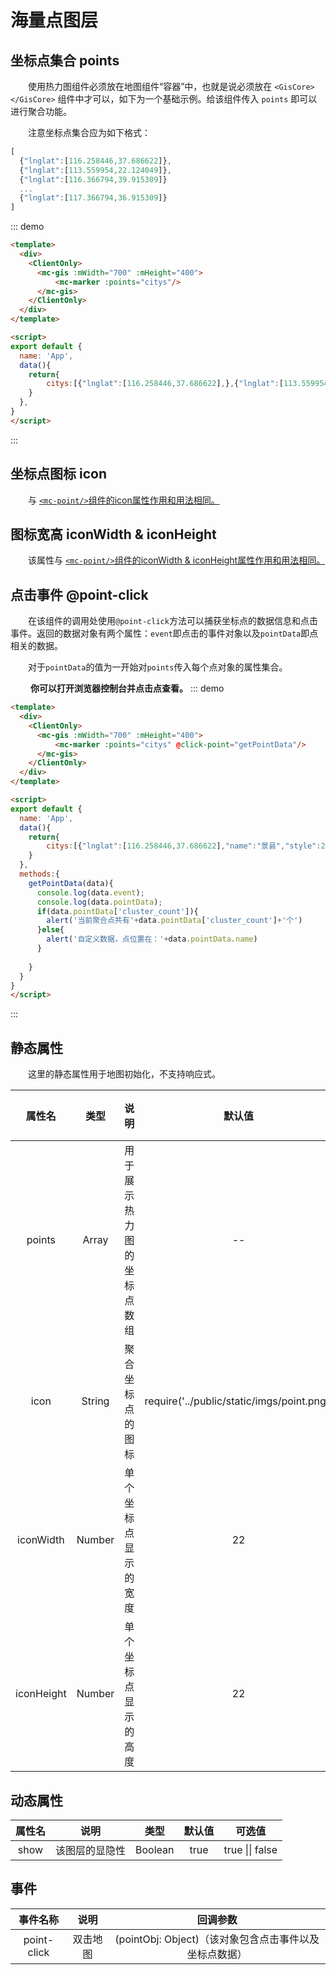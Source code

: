 # 海量点图层

## 坐标点集合 points

&#12288;&#12288;使用热力图组件必须放在地图组件“容器”中，也就是说必须放在 `<GisCore></GisCore>` 组件中才可以，如下为一个基础示例。给该组件传入 `points` 即可以进行聚合功能。

&#12288;&#12288;注意坐标点集合应为如下格式：

```javascript
[
  {"lnglat":[116.258446,37.686622]},
  {"lnglat":[113.559954,22.124049]},
  {"lnglat":[116.366794,39.915309]}
  ... 
  {"lnglat":[117.366794,36.915309]}
]
```
::: demo
```html
<template>
  <div>
    <ClientOnly>
      <mc-gis :mWidth="700" :mHeight="400">
          <mc-marker :points="citys"/>
      </mc-gis>
    </ClientOnly>
  </div>
</template>

<script>
export default {
  name: 'App',
  data(){
    return{
        citys:[{"lnglat":[116.258446,37.686622],},{"lnglat":[113.559954,22.124049],},{"lnglat":[117.366794,40.915309],},{"lnglat":[115.486409,38.921489],},{"lnglat":[114.286968,36.863642],},{"lnglat":[116.195445,39.914601],},{"lnglat":[114.310316,39.956074],},{"lnglat":[116.105381,39.937183],},{"lnglat":[113.139157,35.735535],},{"lnglat":[114.658603,39.902486],},{"lnglat":[112.653525,40.128936],},{"lnglat":[111.235906,34.218085],},{"lnglat":[107.338033,39.728908],},{"lnglat":[103.637122,34.324272],},{"lnglat":[117.112335,40.144783],},{"lnglat":[109.843352,31.377362],},{"lnglat":[115.985006,40.465325],},{"lnglat":[104.56925,22.136546],},{"lnglat":[105.195907,32.118327],},{"lnglat":[101.226568,39.122125],},{"lnglat":[106.217536,33.101897],},{"lnglat":[117.164143,39.120474],},{"lnglat":[117.201569,39.156632],},{"lnglat":[117.163301,39.175066],},{"lnglat":[117.313967,39.087764],},{"lnglat":[117.012247,39.139446],},{"lnglat":[117.382549,38.989577],},{"lnglat":[117.13482,39.225555],},{"lnglat":[117.057959,39.376925],},{"lnglat":[117.308094,39.716965],},{"lnglat":[117.654173,39.032846],},{"lnglat":[117.82828,39.328886],},{"lnglat":[116.925304,38.935671],},{"lnglat":[117.407449,40.045342],},{"lnglat":[113.558783,22.154124],},{"lnglat":[114.548151,38.047501],},{"lnglat":[114.462931,38.028383],},{"lnglat":[114.465974,38.067142],},{"lnglat":[114.058178,38.069748],},{"lnglat":[114.533257,38.027696],},{"lnglat":[114.849647,38.033767],},{"lnglat":[114.321023,38.093994],},{"lnglat":[114.654281,37.886911],},{"lnglat":[114.144488,38.033614],},{"lnglat":[114.569887,38.147835],},{"lnglat":[114.552734,38.437422],},{"lnglat":[114.37946,38.306546],},{"lnglat":[114.610699,37.605714],},{"lnglat":[115.200207,38.18454],},{"lnglat":[114.387756,37.660199],},{"lnglat":[114.977845,38.176376],},{"lnglat":[114.184144,38.259311],},{"lnglat":[114.52618,37.762514],},{"lnglat":[114.775362,37.754341],},{"lnglat":[115.217451,37.92904],},{"lnglat":[115.044886,38.027478],},{"lnglat":[114.68578,38.344768],},{"lnglat":[113.54167,22.187778],},{"lnglat":[118.210821,39.615162],},{"lnglat":[118.174736,39.628538],},{"lnglat":[118.45429,39.715736],},{"lnglat":[118.264425,39.676171],},{"lnglat":[118.110793,39.56303],},{"lnglat":[118.155779,39.831363],},{"lnglat":[118.446585,39.278277],},{"lnglat":[118.699547,39.744851],},{"lnglat":[118.681552,39.506201],},{"lnglat":[118.905341,39.42813],},{"lnglat":[118.305139,40.146238],},{"lnglat":[117.753665,39.887323],},{"lnglat":[117.965875,40.188616],},{"lnglat":[118.701933,40.012108],},{"lnglat":[113.55374,22.188119],},{"lnglat":[119.596224,39.943458],},{"lnglat":[119.753591,39.998023],},{"lnglat":[119.486286,39.825121],},{"lnglat":[118.954555,40.406023],},{"lnglat":[119.164541,39.709729],},{"lnglat":[119.240651,39.887053],},{"lnglat":[110.881809,39.891639],},{"lnglat":[113.550252,22.193791],},{"lnglat":[114.484989,36.603196],},{"lnglat":[114.494703,36.611082],},{"lnglat":[114.458242,36.615484],},{"lnglat":[104.209936,36.420487],},{"lnglat":[114.610703,36.337604],},{"lnglat":[114.680356,36.443832],},{"lnglat":[115.152586,36.283316],},{"lnglat":[113.673297,36.563143],},{"lnglat":[100.38208,36.367673],},{"lnglat":[107.805154,36.555778],},{"lnglat":[114.496162,36.776413],},{"lnglat":[101.168584,36.81325],},{"lnglat":[101.878517,36.914908],},{"lnglat":[114.950859,36.483603],},{"lnglat":[115.289057,36.539461],},{"lnglat":[114.93411,36.354248],},{"lnglat":[114.957588,36.773398],},{"lnglat":[114.194581,36.696115],},{"lnglat":[113.549052,22.199175],},{"lnglat":[114.507131,37.064125],},{"lnglat":[114.473687,37.068009],},{"lnglat":[114.561132,37.05073],},{"lnglat":[114.506873,37.444009],},{"lnglat":[114.511523,37.287663],},{"lnglat":[114.693382,37.483596],},{"lnglat":[114.776348,37.350925],},{"lnglat":[114.684469,37.129952],},{"lnglat":[114.691377,37.003812],},{"lnglat":[114.921027,37.618956],},{"lnglat":[115.038782,37.21768],},{"lnglat":[115.247537,37.526216],},{"lnglat":[115.142797,37.075548],},{"lnglat":[115.029218,37.069404],},{"lnglat":[115.272749,36.983272],},{"lnglat":[115.668999,37.059991],},{"lnglat":[115.498684,36.8642],},{"lnglat":[115.398102,37.359668],},{"lnglat":[114.504902,36.861903],},{"lnglat":[113.552965,22.207882],},{"lnglat":[115.470659,38.88662],},{"lnglat":[115.500934,38.865005],},{"lnglat":[115.32442,38.95138],},{"lnglat":[115.492221,38.771012],},{"lnglat":[115.711985,39.393148],},{"lnglat":[114.198801,38.847276],},{"lnglat":[115.64941,39.020395],},{"lnglat":[115.796895,39.266195],},{"lnglat":[114.981241,38.748542],},{"lnglat":[115.778878,38.690092],},{"lnglat":[115.866247,39.05282],},{"lnglat":[114.692567,39.35755],},{"lnglat":[115.154009,38.707448],},{"lnglat":[115.931979,38.929912],},{"lnglat":[115.501146,39.35297],},{"lnglat":[114.704055,38.619992],},{"lnglat":[115.583631,38.496429],},{"lnglat":[115.132749,38.845127],},{"lnglat":[115.461798,38.458271],},{"lnglat":[116.107474,38.990819],},{"lnglat":[115.973409,39.485765],},{"lnglat":[114.991389,38.517602],},{"lnglat":[115.33141,38.421367],},{"lnglat":[115.882704,39.327689],},{"lnglat":[113.946059,22.286371],},{"lnglat":[114.885658,40.813875],},{"lnglat":[114.882127,40.824385],},{"lnglat":[115.0632,40.609368],},{"lnglat":[115.281002,40.488645],},{"lnglat":[114.715951,41.151713],},{"lnglat":[114.615809,41.850046],},{"lnglat":[115.684836,41.667419],},{"lnglat":[113.977713,41.080091],},{"lnglat":[114.582695,39.837181],},{"lnglat":[114.167343,40.113419],},{"lnglat":[114.422364,40.671274],},{"lnglat":[114.736131,40.765136],},{"lnglat":[115.520846,40.405405],},{"lnglat":[115.219246,40.378701],},{"lnglat":[115.832708,40.912081],},{"lnglat":[115.281652,40.971302],},{"lnglat":[114.13918,22.363908],},{"lnglat":[117.939152,40.976204],},{"lnglat":[117.797485,40.959756],}]
    }
  },
}
</script>
```
:::

## 坐标点图标 icon

&#12288;&#12288;与 [`<mc-point/>`组件的icon属性作用和用法相同。](/componentDoc/point.html#图标-icon)


## 图标宽高 iconWidth & iconHeight

&#12288;&#12288;该属性与 [`<mc-point/>`组件的iconWidth & iconHeight属性作用和用法相同。](/componentDoc/point.html#图标宽高-iconwidth-iconheight)


## 点击事件 @point-click

&#12288;&#12288;在该组件的调用处使用`@point-click`方法可以捕获坐标点的数据信息和点击事件。返回的数据对象有两个属性：`event`即点击的事件对象以及`pointData`即点相关的数据。

&#12288;&#12288;对于`pointData`的值为一开始对`points`传入每个点对象的属性集合。

&#12288;&#12288; **你可以打开浏览器控制台并点击点查看。**
::: demo
```html
<template>
  <div>
    <ClientOnly>
      <mc-gis :mWidth="700" :mHeight="400">
          <mc-marker :points="citys" @click-point="getPointData"/>
      </mc-gis>
    </ClientOnly>
  </div>
</template>

<script>
export default {
  name: 'App',
  data(){
    return{
        citys:[{"lnglat":[116.258446,37.686622],"name":"景县","style":2},{"lnglat":[113.559954,22.124049],"name":"圣方济各堂区","style":2},{"lnglat":[116.366794,39.915309],"name":"西城区","style":2},{"lnglat":[116.486409,39.921489],"name":"朝阳区","style":2},{"lnglat":[116.286968,39.863642],"name":"丰台区","style":2},{"lnglat":[116.195445,39.914601],"name":"石景山区","style":2},{"lnglat":[116.310316,39.956074],"name":"海淀区","style":2},{"lnglat":[116.105381,39.937183],"name":"门头沟区","style":2},{"lnglat":[116.139157,39.735535],"name":"房山区","style":2},{"lnglat":[116.658603,39.902486],"name":"通州区","style":2},{"lnglat":[116.653525,40.128936],"name":"顺义区","style":2},{"lnglat":[116.235906,40.218085],"name":"昌平区","style":2},{"lnglat":[116.338033,39.728908],"name":"大兴区","style":2},{"lnglat":[116.637122,40.324272],"name":"怀柔区","style":2},{"lnglat":[117.112335,40.144783],"name":"平谷区","style":2},{"lnglat":[116.843352,40.377362],"name":"密云区","style":2},{"lnglat":[115.985006,40.465325],"name":"延庆区","style":2},{"lnglat":[113.56925,22.136546],"name":"路凼填海区","style":2},{"lnglat":[117.195907,39.118327],"name":"和平区","style":2},{"lnglat":[117.226568,39.122125],"name":"河东区","style":2},{"lnglat":[117.217536,39.101897],"name":"河西区","style":2},{"lnglat":[117.164143,39.120474],"name":"南开区","style":2},{"lnglat":[117.201569,39.156632],"name":"河北区","style":2},{"lnglat":[117.163301,39.175066],"name":"红桥区","style":2},{"lnglat":[117.313967,39.087764],"name":"东丽区","style":2},{"lnglat":[117.012247,39.139446],"name":"西青区","style":2},{"lnglat":[117.382549,38.989577],"name":"津南区","style":2},{"lnglat":[117.13482,39.225555],"name":"北辰区","style":2},{"lnglat":[117.057959,39.376925],"name":"武清区","style":2},{"lnglat":[117.308094,39.716965],"name":"宝坻区","style":2},{"lnglat":[117.654173,39.032846],"name":"滨海新区","style":2},{"lnglat":[117.82828,39.328886],"name":"宁河区","style":2},{"lnglat":[116.925304,38.935671],"name":"静海区","style":2},{"lnglat":[117.407449,40.045342],"name":"蓟州区","style":2},{"lnglat":[113.558783,22.154124],"name":"嘉模堂区","style":2},{"lnglat":[114.548151,38.047501],"name":"长安区","style":2},{"lnglat":[114.462931,38.028383],"name":"桥西区","style":2},{"lnglat":[114.465974,38.067142],"name":"新华区","style":2},{"lnglat":[114.058178,38.069748],"name":"井陉矿区","style":2}]
    }
  },
  methods:{
    getPointData(data){
      console.log(data.event);
      console.log(data.pointData);
      if(data.pointData['cluster_count']){
        alert('当前聚合点共有'+data.pointData['cluster_count']+'个')
      }else{
        alert('自定义数据，点位置在：'+data.pointData.name)
      }
      
    }
  }
}
</script>
```
:::


## 静态属性

&#12288;&#12288;这里的静态属性用于地图初始化，不支持响应式。

|    属性名     |   类型   | 说明            |                   默认值                    | 可选值  |
| :--------: | :----: | ------------- | :--------------------------------------: | :--: |
|   points   | Array  | 用于展示热力图的坐标点数组 |                    --                    |  --  |
|    icon    | String | 聚合坐标点的图标      | require('../public/static/imgs/point.png') |  --  |
| iconWidth  | Number | 单个坐标点显示的宽度    |                    22                    |  --  |
| iconHeight | Number | 单个坐标点显示的高度    |                    22                    |  --  |

## 动态属性

| 属性名  |   说明    |   类型    | 默认值  |       可选值       |
| :--: | :-----: | :-----: | :--: | :-------------: |
| show | 该图层的显隐性 | Boolean | true | true \|\| false |

## 事件

|    事件名称     |  说明  |                 回调参数                 |
| :---------: | :--: | :----------------------------------: |
| point-click | 双击地图 | (pointObj: Object)（该对象包含点击事件以及坐标点数据） |
